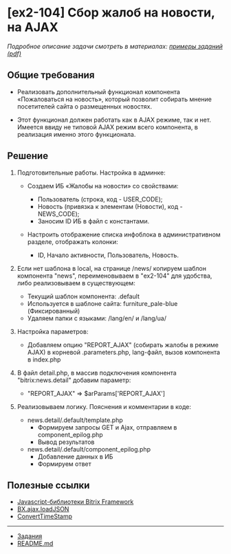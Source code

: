 # [ex2-104] Сбор жалоб на новости, на AJAX

*Подробное описание задачи смотреть в материалах: [примеры заданий (pdf)](../pubinfo/Ex2AllType.pdf)*

## Общие требования 

* Реализовать дополнительный функционал компонента «Пожаловаться на новость», который позволит собирать мнение посетителей сайта о размещенных новостях.

* Этот функционал должен работать как в AJAX режиме, так и нет. Имеется ввиду не типовой AJAX режим всего компонента, в реализация именно этого функционала.

## Решение

1) Подготовительные работы. Настройка в админке:

    * Создаем ИБ «Жалобы на новости» со свойствами:
        * Пользователь (строка, код - USER_CODE);
        * Новость (привязка к элементам (Новости), код - NEWS_CODE);
        * Заносим ID ИБ в файл с константами.
    
    * Настроить отображение списка инфоблока в административном разделе, отображать колонки:
        * ID, Начало активности, Пользователь, Новость.
  
2) Если нет шаблона в local, на странице /news/ копируем шаблон компонента "news", переименовываем в "ex2-104" для удобства, либо реализовываем в существующем:
    * Текущий шаблон компонента: .default
    * Используется в шаблоне сайта: furniture_pale-blue (Фиксированный)
    * Удаляем папки с языками: /lang/en/ и /lang/ua/ 

3) Настройка параметров:
    * Добавляем опцию "REPORT_AJAX" (собирать жалобы в режиме AJAX) в корневой .parameters.php, lang-файл, вызов компонента в index.php

4) В файл detail.php, в массив подключения компонента "bitrix:news.detail" добавим параметр:
    * "REPORT_AJAX" => $arParams['REPORT_AJAX']

5) Реализовываем логику. Пояснения и комментарии в коде:
    * news.detail/.default/template.php
        * Формируем запросы GET и Ajax, отправляем в component_epilog.php
        * Вывод результатов 
    * news.detail/.default/component_epilog.php
        * Добавление данных в ИБ
        * Формируем ответ

## Полезные ссылки

* [Javascript-библиотеки Bitrix Framework](https://dev.1c-bitrix.ru/api_help/js_lib/introduction.php)
* [BX.ajax.loadJSON](https://dev.1c-bitrix.ru/api_help/js_lib/ajax/bx_ajax_loadjson.php)
* [ConvertTimeStamp](https://dev.1c-bitrix.ru/api_help/main/functions/date/converttimestamp.php)

____
* [Задания](tasks.md)
* [README.md](../../README.md)